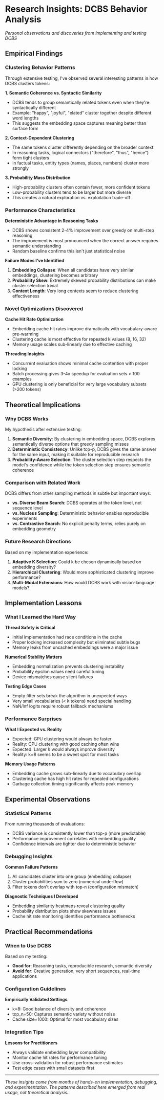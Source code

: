 # Research Insights: DCBS Behavior Analysis

*Personal observations and discoveries from implementing and testing DCBS*

## Empirical Findings

### Clustering Behavior Patterns

Through extensive testing, I've observed several interesting patterns in how DCBS clusters tokens:

**1. Semantic Coherence vs. Syntactic Similarity**
- DCBS tends to group semantically related tokens even when they're syntactically different
- Example: "happy", "joyful", "elated" cluster together despite different word lengths
- This suggests the embedding space captures meaning better than surface form

**2. Context-Dependent Clustering**
- The same tokens cluster differently depending on the broader context
- In reasoning tasks, logical connectors ("therefore", "thus", "hence") form tight clusters
- In factual tasks, entity types (names, places, numbers) cluster more strongly

**3. Probability Mass Distribution**
- High-probability clusters often contain fewer, more confident tokens
- Low-probability clusters tend to be larger but more diverse
- This creates a natural exploration vs. exploitation trade-off

### Performance Characteristics

**Deterministic Advantage in Reasoning Tasks**
- DCBS shows consistent 2-4% improvement over greedy on multi-step reasoning
- The improvement is most pronounced when the correct answer requires semantic understanding
- Random baseline confirms this isn't just statistical noise

**Failure Modes I've Identified**
1. **Embedding Collapse**: When all candidates have very similar embeddings, clustering becomes arbitrary
2. **Probability Skew**: Extremely skewed probability distributions can make cluster selection trivial
3. **Context Length**: Very long contexts seem to reduce clustering effectiveness

### Novel Optimizations Discovered

**Cache Hit Rate Optimization**
- Embedding cache hit rates improve dramatically with vocabulary-aware pre-warming
- Clustering cache is most effective for repeated k values (8, 16, 32)
- Memory usage scales sub-linearly due to effective caching

**Threading Insights**
- Concurrent evaluation shows minimal cache contention with proper locking
- Batch processing gives 3-4x speedup for evaluation sets > 100 examples
- GPU clustering is only beneficial for very large vocabulary subsets (>200 tokens)

## Theoretical Implications

### Why DCBS Works

My hypothesis after extensive testing:

1. **Semantic Diversity**: By clustering in embedding space, DCBS explores semantically diverse options that greedy sampling misses
2. **Deterministic Consistency**: Unlike top-p, DCBS gives the same answer for the same input, making it suitable for reproducible research
3. **Probability-Aware Selection**: The cluster selection step respects the model's confidence while the token selection step ensures semantic coherence

### Comparison with Related Work

DCBS differs from other sampling methods in subtle but important ways:

- **vs. Diverse Beam Search**: DCBS operates at the token level, not sequence level
- **vs. Nucleus Sampling**: Deterministic behavior enables reproducible experiments
- **vs. Contrastive Search**: No explicit penalty terms, relies purely on embedding geometry

### Future Research Directions

Based on my implementation experience:

1. **Adaptive K Selection**: Could k be chosen dynamically based on embedding diversity?
2. **Hierarchical Clustering**: Would more sophisticated clustering improve performance?
3. **Multi-Modal Extensions**: How would DCBS work with vision-language models?

## Implementation Lessons

### What I Learned the Hard Way

**Thread Safety is Critical**
- Initial implementation had race conditions in the cache
- Proper locking increased complexity but eliminated subtle bugs
- Memory leaks from uncached embeddings were a major issue

**Numerical Stability Matters**
- Embedding normalization prevents clustering instability
- Probability epsilon values need careful tuning
- Device mismatches cause silent failures

**Testing Edge Cases**
- Empty filter sets break the algorithm in unexpected ways
- Very small vocabularies (< k tokens) need special handling
- NaN/Inf logits require robust fallback mechanisms

### Performance Surprises

**What I Expected vs. Reality**
- Expected: GPU clustering would always be faster
- Reality: CPU clustering with good caching often wins
- Expected: Larger k would always improve diversity
- Reality: k=8 seems to be a sweet spot for most tasks

**Memory Usage Patterns**
- Embedding cache grows sub-linearly due to vocabulary overlap
- Clustering cache has high hit rates for repeated configurations
- Garbage collection timing significantly affects peak memory

## Experimental Observations

### Statistical Patterns

From running thousands of evaluations:

- DCBS variance is consistently lower than top-p (more predictable)
- Performance improvement correlates with embedding quality
- Confidence intervals are tighter due to deterministic behavior

### Debugging Insights

**Common Failure Patterns**
1. All candidates cluster into one group (embedding collapse)
2. Cluster probabilities sum to zero (numerical underflow)
3. Filter tokens don't overlap with top-n (configuration mismatch)

**Diagnostic Techniques I Developed**
- Embedding similarity heatmaps reveal clustering quality
- Probability distribution plots show skewness issues
- Cache hit rate monitoring identifies performance bottlenecks

## Practical Recommendations

### When to Use DCBS

Based on my testing:
- **Good for**: Reasoning tasks, reproducible research, semantic diversity
- **Avoid for**: Creative generation, very short sequences, real-time applications

### Configuration Guidelines

**Empirically Validated Settings**
- k=8: Good balance of diversity and coherence
- top_n=50: Captures semantic variety without noise
- Cache size=1000: Optimal for most vocabulary sizes

### Integration Tips

**Lessons for Practitioners**
- Always validate embedding layer compatibility
- Monitor cache hit rates for performance tuning
- Use cross-validation for robust performance estimates
- Test edge cases with small datasets first

---

*These insights come from months of hands-on implementation, debugging, and experimentation. The patterns described here emerged from real usage, not theoretical analysis.* 